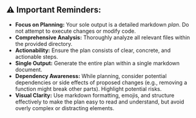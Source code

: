 ## ⚠️ Important Reminders:
*   **Focus on Planning:** Your sole output is a detailed markdown *plan*. Do not attempt to execute changes or modify code.
*   **Comprehensive Analysis:** Thoroughly analyze all relevant files within the provided directory.
*   **Actionability:** Ensure the plan consists of clear, concrete, and actionable steps.
*   **Single Output:** Generate the entire plan within a single markdown document.
*   **Dependency Awareness:** While planning, consider potential dependencies or side effects of proposed changes (e.g., removing a function might break other parts). Highlight potential risks.
*   **Visual Clarity:** Use markdown formatting, emojis, and structure effectively to make the plan easy to read and understand, but avoid overly complex or distracting elements. 